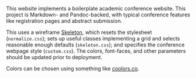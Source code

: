 
This website implements a boilerplate academic conference
website. This project is Markdown- and Pandoc-backed, with typical
conference features like registration pages and abstract submission.

This uses a wireframe [Skeleton](http://getskeleton.com/), which
resets the stylesheet (`normalize.css`); sets up useful classes
implementing a grid and selects reasonable enough defaults
(`skeleton.css`); and specifies the conference webpage style
(`custom.css`). The colors, font-faces, and other parameters should be
updated prior to deployment.

Colors can be chosen using something
like [coolors.co](https://coolors.co/).

